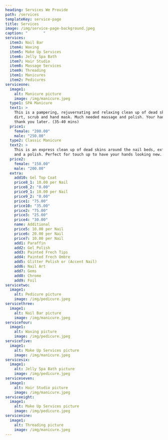 ```yaml
---
heading: Services We Provide
path: /services
templateKey: service-page
title: Services
image: /img/service-page-background.jpeg
caption: "       "
services:
  item3: Nail Bar
  item4: Waxing
  item5: Make Up Services
  item6: Jelly Spa Bath
  item7: Hair Studio
  item8: Massage Services
  item9: Threading
  item1: Manicures
  item2: Pedicures
serviceone:
  image1:
    alt: Manicure picture
    image: /img/manicure.jpeg
  type1: SPA Manicure
  text1: >
    This is a pampering, rejuvernating and relaxing clean up of dead skins,
    dirt, scrub and hand mask. Much needed massage and polish. Your hands will
    thank you later. (35-40 mins)
  price1:
    female: "200.00"
    male: "250.00"
  type2: Classic Manicure
  text2: >
    This is an express clean up of dead skins around the nail beds, exfoliation
    and a polish. Perfect for touch up to have your hands looking new.
  price2:
    female: "150.00"
    male: "200.00"
  extra:
    add10: Gel Top Coat
    price8_1: 10.00 per Nail
    price8_2: "0.00"
    price9_1: 10.00 per Nail
    price9_2: "0.00"
    price1: "75.00"
    price10: "35.00"
    price2: "75.00"
    price3: "25.00"
    price4: "30.00"
    name: Additional
    price5: 10.00 per Nail
    price6: 20.00 per Nail
    price7: 10.00 per Nail
    add1: Paraffin
    add2: Gel Polish
    add3: Painted Frech Tips
    add4: Painted Frech Ombre
    add5: Glitter Polish or (Accent Nail)
    add6: Nail Art
    add7: Gems
    add8: Chrome
    add9: Foil
servicetwo:
  image1:
    alt: Pedicure picture
    image: /img/pedicure.jpeg
servicethree:
  image1:
    alt: Nail Bar picture
    image: /img/manicure.jpeg
servicefour:
  image1:
    alt: Waxing picture
    image: /img/pedicure.jpeg
servicefive:
  image1:
    alt: Make Up Services picture
    image: /img/manicure.jpeg
servicesix:
  image1:
    alt: Jelly Spa Bath picture
    image: /img/pedicure.jpeg
serviceseven:
  image1:
    alt: Hair Studio picture
    image: /img/manicure.jpeg
serviceeight:
  image1:
    alt: Make Up Services picture
    image: /img/pedicure.jpeg
servicenine:
  image1:
    alt: Threading picture
    image: /img/manicure.jpeg
---
```

